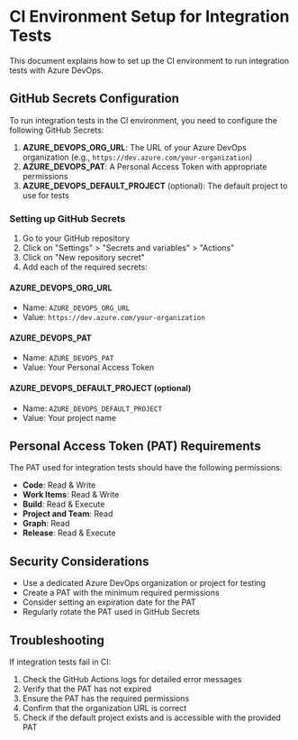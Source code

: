 # CI Environment Setup for Integration Tests

This document explains how to set up the CI environment to run integration tests with Azure DevOps.

## GitHub Secrets Configuration

To run integration tests in the CI environment, you need to configure the following GitHub Secrets:

1. **AZURE_DEVOPS_ORG_URL**: The URL of your Azure DevOps organization (e.g., `https://dev.azure.com/your-organization`)
2. **AZURE_DEVOPS_PAT**: A Personal Access Token with appropriate permissions
3. **AZURE_DEVOPS_DEFAULT_PROJECT** (optional): The default project to use for tests

### Setting up GitHub Secrets

1. Go to your GitHub repository
2. Click on "Settings" > "Secrets and variables" > "Actions"
3. Click on "New repository secret"
4. Add each of the required secrets:

#### AZURE_DEVOPS_ORG_URL
- Name: `AZURE_DEVOPS_ORG_URL`
- Value: `https://dev.azure.com/your-organization`

#### AZURE_DEVOPS_PAT
- Name: `AZURE_DEVOPS_PAT`
- Value: Your Personal Access Token

#### AZURE_DEVOPS_DEFAULT_PROJECT (optional)
- Name: `AZURE_DEVOPS_DEFAULT_PROJECT`
- Value: Your project name

## Personal Access Token (PAT) Requirements

The PAT used for integration tests should have the following permissions:

- **Code**: Read & Write
- **Work Items**: Read & Write
- **Build**: Read & Execute
- **Project and Team**: Read
- **Graph**: Read
- **Release**: Read & Execute

## Security Considerations

- Use a dedicated Azure DevOps organization or project for testing
- Create a PAT with the minimum required permissions
- Consider setting an expiration date for the PAT
- Regularly rotate the PAT used in GitHub Secrets

## Troubleshooting

If integration tests fail in CI:

1. Check the GitHub Actions logs for detailed error messages
2. Verify that the PAT has not expired
3. Ensure the PAT has the required permissions
4. Confirm that the organization URL is correct
5. Check if the default project exists and is accessible with the provided PAT 